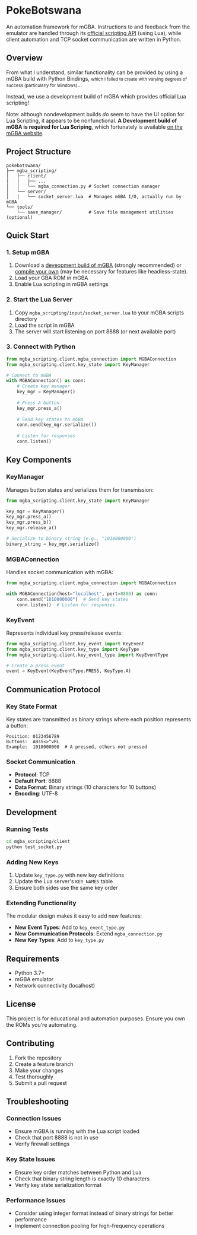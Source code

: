 # PokeBotswana

An automation framework for mGBA. Instructions to and feedback from the emulator are handled through its [official scripting API](https://mgba.io/docs/scripting.html) (using Lua), while client automation and TCP socket communication are written in Python.

## Overview

From what I understand, similar functionality can be provided by using a mGBA build with Python Bindings, <small>which I failed to create with varying degrees of success (particularly for Windows)</small>...

Instead, we use a development build of mGBA which provides official Lua scripting!

Note: although nondevelopment builds <i>do</i> seem to have the UI option for Lua Scripting, it appears to be nonfunctional. <b>A Development build of mGBA is required for Lua Scriping</b>, which fortunately is available [on the mGBA website](https://mgba.io/downloads.html#development-downloads).

## Project Structure

```
pokebotswana/
├── mgba_scripting/
│   ├── client/          
|   |   ├── ...          
│   │   └── mgba_connection.py # Socket connection manager
│   └── server/                
│   │   └── socket_server.lua  # Manages mGBA I/O, actually run by mGBA
└── tools/
    └── save_manager/          # Save file management utilities (optional)
```

## Quick Start

### 1. Setup mGBA

1. Download a [deveopment build of mGBA](https://mgba.io/downloads.html#development-downloads) (strongly recommended) or [compile your own](https://mgba.io/downloads.html#development-downloads) (may be necessary for features like headless-state).
2. Load your GBA ROM in mGBA
3. Enable Lua scripting in mGBA settings

### 2. Start the Lua Server

1. Copy `mgba_scripting/input/socket_server.lua` to your mGBA scripts directory
2. Load the script in mGBA
3. The server will start listening on port 8888 (or next available port)

### 3. Connect with Python

```python
from mgba_scripting.client.mgba_connection import MGBAConnection
from mgba_scripting.client.key_state import KeyManager

# Connect to mGBA
with MGBAConnection() as conn:
    # Create key manager
    key_mgr = KeyManager()
    
    # Press A button
    key_mgr.press_a()
    
    # Send key states to mGBA
    conn.send(key_mgr.serialize())
    
    # Listen for responses
    conn.listen()
```

## Key Components

### KeyManager

Manages button states and serializes them for transmission:

```python
from mgba_scripting.client.key_state import KeyManager

key_mgr = KeyManager()
key_mgr.press_a()
key_mgr.press_b()
key_mgr.release_a()

# Serialize to binary string (e.g., "1010000000")
binary_string = key_mgr.serialize()
```

### MGBAConnection

Handles socket communication with mGBA:

```python
from mgba_scripting.client.mgba_connection import MGBAConnection

with MGBAConnection(host="localhost", port=8888) as conn:
    conn.send("1010000000")  # Send key states
    conn.listen()  # Listen for responses
```

### KeyEvent

Represents individual key press/release events:

```python
from mgba_scripting.client.key_event import KeyEvent
from mgba_scripting.client.key_type import KeyType
from mgba_scripting.client.key_event_type import KeyEventType

# Create a press event
event = KeyEvent(KeyEventType.PRESS, KeyType.A)
```

## Communication Protocol

### Key State Format

Key states are transmitted as binary strings where each position represents a button:

```
Position: 0123456789
Buttons:  ABsS<>^vRL
Example:  1010000000  # A pressed, others not pressed
```

### Socket Communication

- **Protocol**: TCP
- **Default Port**: 8888
- **Data Format**: Binary strings (10 characters for 10 buttons)
- **Encoding**: UTF-8

## Development

### Running Tests

```bash
cd mgba_scripting/client
python test_socket.py
```

### Adding New Keys

1. Update `key_type.py` with new key definitions
2. Update the Lua server's `KEY_NAMES` table
3. Ensure both sides use the same key order

### Extending Functionality

The modular design makes it easy to add new features:

- **New Event Types**: Add to `key_event_type.py`
- **New Communication Protocols**: Extend `mgba_connection.py`
- **New Key Types**: Add to `key_type.py`

## Requirements

- Python 3.7+
- mGBA emulator
- Network connectivity (localhost)

## License

This project is for educational and automation purposes. Ensure you own the ROMs you're automating.

## Contributing

1. Fork the repository
2. Create a feature branch
3. Make your changes
4. Test thoroughly
5. Submit a pull request

## Troubleshooting

### Connection Issues
- Ensure mGBA is running with the Lua script loaded
- Check that port 8888 is not in use
- Verify firewall settings

### Key State Issues
- Ensure key order matches between Python and Lua
- Check that binary string length is exactly 10 characters
- Verify key state serialization format

### Performance Issues
- Consider using integer format instead of binary strings for better performance
- Implement connection pooling for high-frequency operations 